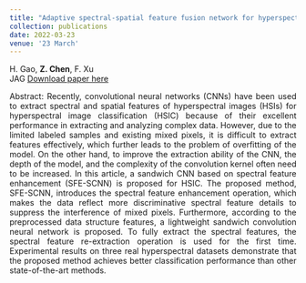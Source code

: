 ```yaml
---
title: "Adaptive spectral-spatial feature fusion network for hyperspectral image classification using limited training samples"
collection: publications
date: 2022-03-23
venue: '23 March'
---
```

H. Gao, **Z. Chen**, F. Xu<br>
JAG
[Download paper here](https://www.sciencedirect.com/science/article/pii/S0303243422000137)

<div style="text-align: justify;">
Abstract: Recently, convolutional neural networks (CNNs) have been used to extract spectral and spatial features of hyperspectral images (HSIs) for hyperspectral image classification (HSIC) because of their excellent performance in extracting and analyzing complex data. However, due to the limited labeled samples and existing mixed pixels, it is difficult to extract features effectively, which further leads to the problem of overfitting of the model. On the other hand, to improve the extraction ability of the CNN, the depth of the model, and the complexity of the convolution kernel often need to be increased. In this article, a sandwich CNN based on spectral feature enhancement (SFE-SCNN) is proposed for HSIC. The proposed method, SFE-SCNN, introduces the spectral feature enhancement operation, which makes the data reflect more discriminative spectral feature details to suppress the interference of mixed pixels. Furthermore, according to the preprocessed data structure features, a lightweight sandwich convolution neural network is proposed. To fully extract the spectral features, the spectral feature re-extraction operation is used for the first time. Experimental results on three real hyperspectral datasets demonstrate that the proposed method achieves better classification performance than other state-of-the-art methods.
</div>
